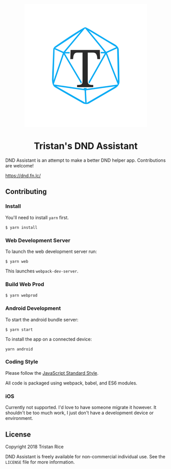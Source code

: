 <div style="text-align:center">
  <img src ="media/logo.svg" />
  <h1>Tristan's DND Assistant</h1>
</div>

DND Assistant is an attempt to make a better DND helper app. Contributions are
welcome!

https://dnd.fn.lc/

## Contributing

### Install

You'll need to install `yarn` first.

```
$ yarn install
```

### Web Development Server

To launch the web development server run:

```
$ yarn web
```

This launches `webpack-dev-server`.

### Build Web Prod

```
$ yarn webprod
```

### Android Development


To start the android bundle server:

```
$ yarn start
```

To install the app on a connected device:

```
yarn android
```


### Coding Style

Please follow the [JavaScript Standard Style](https://standardjs.com/rules.html).

All code is packaged using webpack, babel, and ES6 modules.

### iOS

Currently not supported. I'd love to have someone migrate it however. It
shouldn't be too much work, I just don't have a development device or
environment.


## License

Copyright 2018 Tristan Rice

DND Assistant is freely available for non-commercial individual use.
See the `LICENSE` file for more information.
